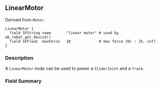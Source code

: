 ## LinearMotor

Derived from `Motor`.


```
LinearMotor {
  field SFString name       "linear motor" # used by wb_robot_get_device()
  field SFFloat  maxForce   10             # max force (N) : [0, inf)
}
```

### Description

A `LinearMotor` node can be used to power a `SliderJoint` and a `Track`.

### Field Summary

